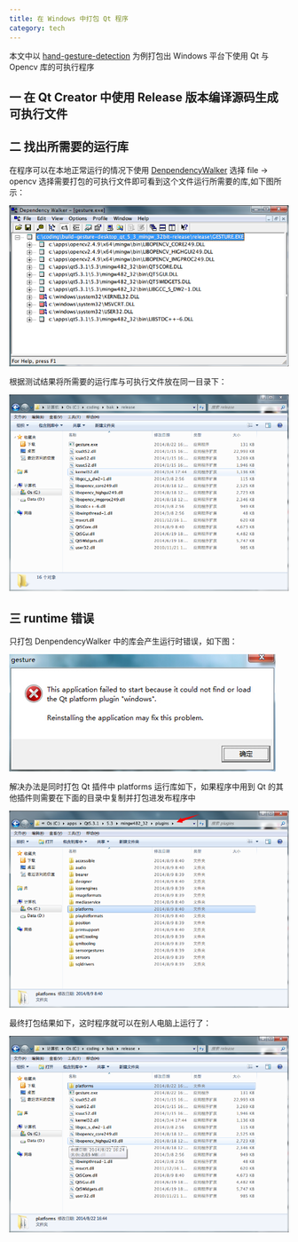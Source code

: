 ```yaml
---
title: 在 Windows 中打包 Qt 程序
category: tech
---
```


本文中以 [hand-gesture-detection](https://github.com/qiqihyper/hand-gesture-detection) 为例打包出 Windows 平台下使用 Qt 与 Opencv 库的可执行程序
<!--more-->

## 一 在 Qt Creator 中使用 Release 版本编译源码生成可执行文件

## 二 找出所需要的运行库

在程序可以在本地正常运行的情况下使用 [DenpendencyWalker](http://www.dependencywalker.com/) 选择 file -> opencv 选择需要打包的可执行文件即可看到这个文件运行所需要的库,如下图所示：

![](/i//2014-08-22-1.png)

根据测试结果将所需要的运行库与可执行文件放在同一目录下：

![](/i//2014-08-22-2.png)

## 三 runtime 错误

只打包 DenpendencyWalker 中的库会产生运行时错误，如下图：

![](/i//2014-08-22-3.png)

解决办法是同时打包 Qt 插件中 platforms 运行库如下，如果程序中用到 Qt 的其他插件则需要在下面的目录中复制并打包进发布程序中

![](/i//2014-08-22-4.png)

最终打包结果如下，这时程序就可以在别人电脑上运行了：

![](/i//2014-08-22-5.png)

